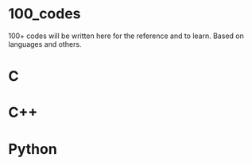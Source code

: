 # 100_codes
100+ codes will be written here for the reference and to learn. Based on languages and others.
# C 
# C++ 
# Python
